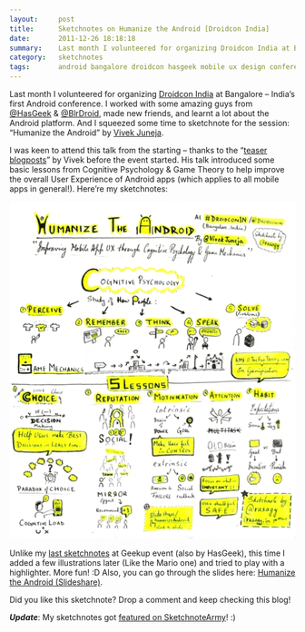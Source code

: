 ```yaml
---
layout:     post
title:      Sketchnotes on Humanize the Android [Droidcon India]
date:       2011-12-26 18:18:18
summary:    Last month I volunteered for organizing Droidcon India at Bangalore & I squeezed some time to sketchnote for the session – “Humanize the Android” by Vivek Juneja.
category:   sketchnotes
tags:       android bangalore droidcon hasgeek mobile ux design conference
---
```


Last month I volunteered for organizing [Droidcon India](http://droidcon.in/2011/) at Bangalore – India’s first Android conference. I worked with some amazing guys from [@HasGeek](https://twitter.com/hasgeek) & [@BlrDroid](https://twitter.com/blrdroid), made new friends, and learnt a lot about the Android platform. And I squeezed some time to sketchnote for the session: “Humanize the Android” by [Vivek Juneja](https://twitter.com/vivekjuneja).

I was keen to attend this talk from the starting – thanks to the “[teaser blogposts](http://www.vivekjuneja.in/search/label/droidcon)” by Vivek before the event started. His talk introduced some basic lessons from Cognitive Psychology & Game Theory to help improve the overall User Experience of Android apps (which applies to all mobile apps in general!). Here’re my sketchnotes:

![Humanize the Android talk by Vivek Juneja & Sketchnote by Rasagy](/images/2011/12/Humanize-Android-Vivek-Juneja-DroidconIN-Rasagy.png)

Unlike my [last sketchnotes](http://rasagy.in/blog/2011/12/sketchnotes-on-web-accessibility-and-html5-boilerplate-geekup/) at Geekup event (also by HasGeek), this time I added a few illustrations later (Like the Mario one) and tried to play with a highlighter. More fun! :D
Also, you can go through the slides here: [Humanize the Android (Slideshare)](http://www.slideshare.net/vivekjuneja/humanize-the-android-10215837).

Did you like this sketchnote? Drop a comment and keep checking this blog!

**_Update_**: My sketchnotes got [featured on SketchnoteArmy](http://sketchnotearmy.com/blog/2012/1/21/droidcon-india-sketchnotes-rasagy-sharma.html)! :)

